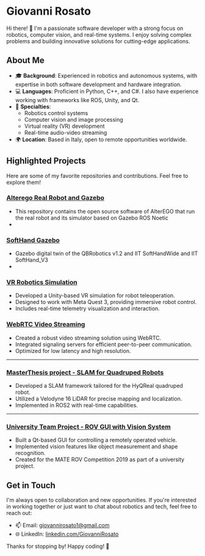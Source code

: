 # Giovanni Rosato

Hi there! 👋 I'm a passionate software developer with a strong focus on robotics, computer vision, and real-time systems. I enjoy solving complex problems and building innovative solutions for cutting-edge applications.

## About Me

- 🎓 **Background**: Experienced in robotics and autonomous systems, with expertise in both software development and hardware integration.
- 💻 **Languages**: Proficient in Python, C++, and C#. I also have experience working with frameworks like ROS, Unity, and Qt.
- 🤖 **Specialties**:
  - Robotics control systems
  - Computer vision and image processing
  - Virtual reality (VR) development
  - Real-time audio-video streaming 
- 🌍 **Location**: Based in Italy, open to remote opportunities worldwide.

## Highlighted Projects

Here are some of my favorite repositories and contributions. Feel free to explore them!

### [Alterego Real Robot and Gazebo](https://github.com/NMMI/AlterEgo)
- This repository contains the open source software of AlterEGO that run the real robot and its simulator based on Gazebo ROS Noetic
- 
### [SoftHand Gazebo](https://github.com/NMMI/SoftHand-Plugin)
- Gazebo digital twin of the QBRobotics v1.2 and IIT SoftHandWide and IIT SoftHand_V3
- 
### [VR Robotics Simulation](https://github.com/example/vr-robotics)
- Developed a Unity-based VR simulation for robot teleoperation.
- Designed to work with Meta Quest 3, providing immersive robot control.
- Includes real-time telemetry visualization and interaction.

### [WebRTC Video Streaming](https://github.com/example/webrtc-streaming)
- Created a robust video streaming solution using WebRTC.
- Integrated signaling servers for efficient peer-to-peer communication.
- Optimized for low latency and high resolution.
  
---
### [MasterThesis project - SLAM for Quadruped Robots](https://github.com/example/slam-quadruped)
- Developed a SLAM framework tailored for the HyQReal quadruped robot.
- Utilized a Velodyne 16 LiDAR for precise mapping and localization.
- Implemented in ROS2 with real-time capabilities.
---
### [University Team Project - ROV GUI with Vision System](https://github.com/example/rov-gui)
- Built a Qt-based GUI for controlling a remotely operated vehicle.
- Implemented vision features like object measurement and shape recognition.
- Created for the MATE ROV Competition 2019 as part of a university project.



## Get in Touch

I'm always open to collaboration and new opportunities. If you're interested in working together or just want to chat about robotics and tech, feel free to reach out:

- 📫 Email: [giovannirosato1@gmail.com](mailto:giovannirosato1@gmail.com)
- 🌐 LinkedIn: [linkedin.com/GiovanniRosato](https://www.linkedin.com/in/giovanni-rosato-6284bb161/)

Thanks for stopping by! Happy coding! 🚀

